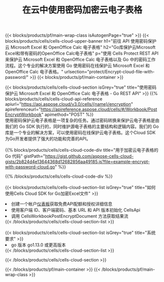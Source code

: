 ﻿---
title: 在云中使用密码加密云电子表格
description: 用于保护的云 API 和 SDK Microsoft Excel 和 OpenOffice Calc。通过Cells云API对云电子表格进行密码加密。SDK支持多种开发语言。它们包括 Android、C#、Go、Java、NodeJS、Perl、PHP、Python、Ruby 和 swift。
---
{{< blocks/products/pf/main-wrap-class isAutogenPage="true" >}}
{{< blocks/products/cells/cells-cloud-upper-banner h1="前往 API 使用密码保护云 Microsoft Excel 和 OpenOffice Calc 电子表格" h2="Go库保护云Microsoft Excel和带有密码的OpenOffice Calc电子表格" p="使用 Cells Protect REST API 来保护云 Microsoft Excel 和 OpenOffice Calc 电子表格以及 Go 中的密码工作流程。这个专业的解决方案使用 Go 使用密码在线保护云 Microsoft Excel 和 OpenOffice Calc 电子表格。" urlsection="protect/Encrypt-cloud-file-with-password/" >}}
{{< blocks/products/pf/main-container >}}

{{< blocks/products/cells/cells-cloud-section isGrey="true" title="使用密码保护云 Microsoft Excel 和 OpenOffice Calc 电子表格 - Go REST API" >}}
{{% blocks/products/cells/cells-cloud-api-reference apiurl="https://api.aspose.cloud/v3.0/cells/{name}/encryption" apireferenceurl="https://apireference.aspose.cloud/cells/#/Workbook/PostEncryptWorkbook" apimethod="POST" %}}
<br/>
使用密码保护云电子表格是一项复杂的任务。通过密码转换来保护云电子表格是由我们的 Go SDK 执行的，同时维护源电子表格的主要结构和逻辑内容。我们的 Go 库是一个专业的解决方案，可以使用密码在线保护云电子表格。这个Cloud SDK为Go开发者提供了强大的功能和完善的API。
<br/>
<br/>
{{% blocks/products/cells/cells-cloud-code-div title="用于加密云电子表格的 Go 代码" gistPath="https://gist.github.com/aspose-cells-cloud-gists/2b824d4e13644368d12682856aa49185.js?file=example-encrypt-with-password-cloud.go" %}}
  
{{% /blocks/products/cells/cells-cloud-code-div %}}
<br/>
<br/>
{{< blocks/products/cells/cells-cloud-section-list isGrey="true" title="如何使用Cells Cloud SDK for Go加密Excel文件" >}}
<li>创建一个帐户<a href="https://dashboard.aspose.cloud/">仪表板</a>获取免费API配额和授权详细信息</li>
<li>使用客户端 ID、客户端密码、基本 URL 和 API 版本初始化 CellsApi</li>
<li>调用 CellsWorkbookPostEncryptDocument 方法获取结果流</li>
{{< /blocks/products/cells/cells-cloud-section-list >}}
<br/>
<br/>
{{< blocks/products/cells/cells-cloud-section-list isGrey="true" title="系统要求" >}}
<li>go 版本 go1.13.0 或更高版本</li>
{{< /blocks/products/cells/cells-cloud-section-list >}}

{{< /blocks/products/cells/cells-cloud-section >}}

{{< /blocks/products/pf/main-container >}}
{{< /blocks/products/pf/main-wrap-class >}}
